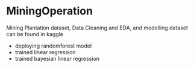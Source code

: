 # MiningOperation
Mining Plantation dataset, Data Cleaning and EDA, and modelling
dataset can be found in kaggle
* deploying randomforest model
* trained linear regression
* trained bayesian linear regression
